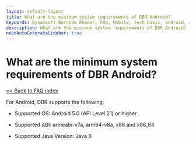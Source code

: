 ```yaml
---
layout: default-layout
title: What are the minimum system requirements of DBR Android?
keywords: Dynamsoft Barcode Reader, FAQ, Mobile, tech basic, android, requirements
description: What are the minimum system requirements of DBR Android?
needAutoGenerateSidebar: true
---
```


# What are the minimum system requirements of DBR Android?

[<< Back to FAQ index](index.md)

For Android, DBR supports the following:

* Supported OS: Android 5.0 (API Level 21) or higher

* Supported ABI: armeabi-v7a, arm64-v8a, x86 and x86_64

* Supported Java Version: Java 8